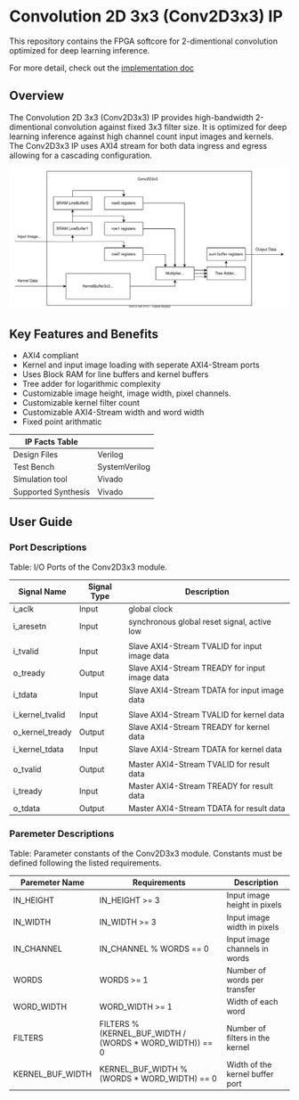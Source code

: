 # Convolution 2D 3x3 (Conv2D3x3) IP
This repository contains the FPGA softcore for 2-dimentional convolution optimized for deep learning inference.

For more detail, check out the [implementation doc](./docs/Conv2D3z3-Impl-doc.md)

## Overview
The Convolution 2D 3x3 (Conv2D3x3) IP provides high-bandwidth 2-dimentional convolution against fixed 3x3 filter size. It is optimized for deep learning inference against high channel count input images and kernels. The Conv2D3x3 IP uses AXI4 stream for both data ingress and egress allowing for a cascading configuration.

![Conv2D3x3 Block Diagram](./docs/block_diagram/Conv2D3x3_Block_Diagram.svg)

## Key Features and Benefits
- AXI4 compliant
- Kernel and input image loading with seperate AXI4-Stream ports
- Uses Block RAM for line buffers and kernel buffers
- Tree adder for logarithmic complexity
- Customizable image height, image width, pixel channels.
- Customizable kernel filter count
- Customizable AXI4-Stream width and word width
- Fixed point arithmatic 

| IP Facts Table      |                 |
|---------------------|-----------------|
| Design Files        | Verilog         |
| Test Bench          | SystemVerilog   |
| Simulation tool     | Vivado          |
| Supported Synthesis | Vivado          |


## User Guide
### Port Descriptions
Table: I/O Ports of the Conv2D3x3 module.

| Signal Name       | Signal Type   | Description                                   |
|-------------------|---------------|-----------------------------------------------|
| i_aclk            | Input         | global clock                                  |
| i_aresetn         | Input         | synchronous global reset signal, active low   |
|                   |               |                                               |
| i_tvalid          | Input         | Slave AXI4-Stream TVALID for input image data |
| o_tready          | Output        | Slave AXI4-Stream TREADY for input image data |
| i_tdata           | Input         | Slave AXI4-Stream TDATA for input image data  |
|                   |               |                                               |
| i_kernel_tvalid   | Input         | Slave AXI4-Stream TVALID for kernel data      |
| o_kernel_tready   | Output        | Slave AXI4-Stream TREADY for kernel data      |
| i_kernel_tdata    | Input         | Slave AXI4-Stream TDATA for kernel data       |
|                   |               |                                               |
| o_tvalid          | Output        | Master AXI4-Stream TVALID for result data     |
| i_tready          | Input         | Master AXI4-Stream TREADY for result data     |
| o_tdata           | Output        | Master AXI4-Stream TDATA for result data      |

### Paremeter Descriptions
Table: Parameter constants of the Conv2D3x3 module. Constants must be defined following the listed requirements.

| Paremeter Name    | Requirements                                              | Description                       |
|-------------------|-----------------------------------------------------------|-----------------------------------|
| IN_HEIGHT         | IN_HEIGHT >= 3                                            | Input image height in pixels      |
| IN_WIDTH          | IN_WIDTH >= 3                                             | Input image width in pixels       |
| IN_CHANNEL        | IN_CHANNEL % WORDS == 0                                   | Input image channels in words     |
| WORDS             | WORDS >= 1                                                | Number of words per transfer      |
| WORD_WIDTH        | WORD_WIDTH >= 1                                           | Width of each word                |
| FILTERS           | FILTERS % (KERNEL_BUF_WIDTH / (WORDS \* WORD_WIDTH)) == 0 | Number of filters in the kernel   |
| KERNEL_BUF_WIDTH  | KERNEL_BUF_WIDTH % (WORDS \* WORD_WIDTH) == 0             | Width of the kernel buffer port   |